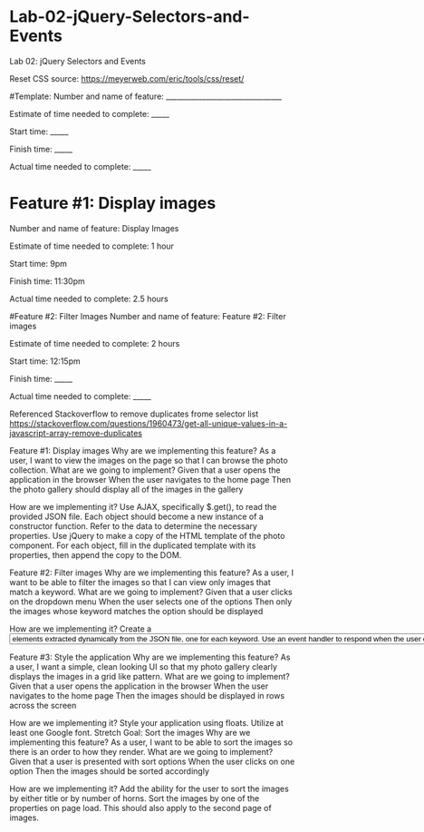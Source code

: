 # Lab-02-jQuery-Selectors-and-Events
Lab 02: jQuery Selectors and Events


Reset CSS source: https://meyerweb.com/eric/tools/css/reset/

#Template:
Number and name of feature: ________________________________

Estimate of time needed to complete: _____

Start time: _____

Finish time: _____

Actual time needed to complete: _____

# Feature #1: Display images

Number and name of feature: Display Images

Estimate of time needed to complete: 1 hour

Start time: 9pm

Finish time: 11:30pm

Actual time needed to complete: 2.5 hours

#Feature #2: Filter Images
Number and name of feature: Feature #2: Filter images

Estimate of time needed to complete: 2 hours

Start time: 12:15pm

Finish time: _____

Actual time needed to complete: _____

Referenced Stackoverflow to remove duplicates frome selector list https://stackoverflow.com/questions/1960473/get-all-unique-values-in-a-javascript-array-remove-duplicates


Feature #1: Display images
Why are we implementing this feature?
As a user, I want to view the images on the page so that I can browse the photo collection.
What are we going to implement?
Given that a user opens the application in the browser
When the user navigates to the home page
Then the photo gallery should display all of the images in the gallery

How are we implementing it?
Use AJAX, specifically $.get(), to read the provided JSON file.
Each object should become a new instance of a constructor function. Refer to the data to determine the necessary properties.
Use jQuery to make a copy of the HTML template of the photo component. For each object, fill in the duplicated template with its properties, then append the copy to the DOM.

Feature #2: Filter images
Why are we implementing this feature?
As a user, I want to be able to filter the images so that I can view only images that match a keyword.
What are we going to implement?
Given that a user clicks on the dropdown menu
When the user selects one of the options
Then only the images whose keyword matches the option should be displayed

How are we implementing it?
Create a <select> element which contains unique <option> elements extracted dynamically from the JSON file, one for each keyword.
Use an event handler to respond when the user chooses an option from the select menu. Hide all of the images, then show those whose keyword matches the option chosen.

Feature #3: Style the application
Why are we implementing this feature?
As a user, I want a simple, clean looking UI so that my photo gallery clearly displays the images in a grid like pattern.
What are we going to implement?
Given that a user opens the application in the browser
When the user navigates to the home page
Then the images should be displayed in rows across the screen

How are we implementing it?
Style your application using floats.
Utilize at least one Google font.
Stretch Goal: Sort the images
Why are we implementing this feature?
As a user, I want to be able to sort the images so there is an order to how they render.
What are we going to implement?
Given that a user is presented with sort options
When the user clicks on one option
Then the images should be sorted accordingly



How are we implementing it?
Add the ability for the user to sort the images by either title or by number of horns.
Sort the images by one of the properties on page load. This should also apply to the second page of images.